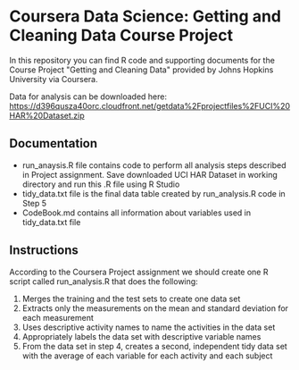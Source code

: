 # Coursera Data Science: Getting and Cleaning Data Course Project

In this repository you can find R code and supporting documents for the Course Project "Getting and Cleaning Data" provided by Johns Hopkins University via Coursera.

Data for analysis can be downloaded here: 
https://d396qusza40orc.cloudfront.net/getdata%2Fprojectfiles%2FUCI%20HAR%20Dataset.zip

## Documentation

*   run_anaysis.R file contains code to perform all analysis steps described in Project assignment.
    Save downloaded UCI HAR Dataset in working directory and run this .R file using R Studio
*   tidy_data.txt file is the final data table created by run_analysis.R code in Step 5
*   CodeBook.md contains all information about variables used in tidy_data.txt file

## Instructions

According to the Coursera Project assignment we should create one R script called run_analysis.R that does the following:
1.  Merges the training and the test sets to create one data set
2.  Extracts only the measurements on the mean and standard deviation for each measurement
3.  Uses descriptive activity names to name the activities in the data set
4.  Appropriately labels the data set with descriptive variable names
5.  From the data set in step 4, creates a second, independent tidy data set with the average of each variable for each activity and each subject


    



